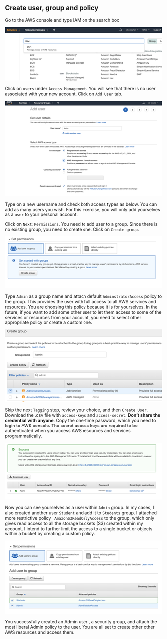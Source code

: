 ## Create user, group and policy


Go to the AWS console and type IAM on the search box 

![](../files/search-iam.png) 

Click on `users` under `Access Management`. You will see that there is no user associated with your new account. Click on `Add User` tab. 

![](../files/add-user.png) 

Type on a new username and check both access types as below. You can add as many users you wish. For this exercise, you will only add yourselves as a `user` to your personal account. 

Click on `Next:Permissions`. You need to add user to a group. Since there is no existing group, you need to create one. Click on `Create group`. 

![](../files/create-group.png) 


Type `Admin` as a group name and attach default `AdminstratorAccess` policy to the group. This provides the user with full access to all AWS services and resources. You are choosing this policy because it is for yourselves. In the future, if you want to add some other user to let them access to some of the services or resources from your account, you need to select other appropriate policy or create a custom one. 

![](../files/admin.png) 

 
Skip the next `Tagging` step, review your choice, and then `Create User`.  Download the .csv file with `access-keys` and `access-secret`. **Don’t share the credential with anyone**. Copy the one-time password, which you need to login to AWS console. The secret access keys are required to be authenticated when you access AWS resources and services programmatically.  

![](../files/access-key.png) 


Now you can see yourselves as a user within `Admin` group. In my cases, I also created another user `Student` and add it to `Students` group. I attached more restrictive  policy ` AmazonS3ReadOnlyAccess` to the group, which only gives read access to all the storage buckets (S3) created within my account. I intend to further limit the access to a single bucket or objects within a bucket by creating a custom policy.  

![](../files/group-policies.png) 

 
You successfully created an Admin user , a security group, and attach the most liberal Admin policy to the user. You are all set to create other other AWS resources and access them. 
